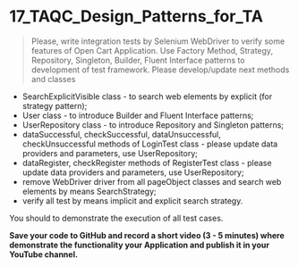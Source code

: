 # 17_TAQC_Design_Patterns_for_TA

> Please, write integration tests by Selenium WebDriver to verify some features of Open Cart Application.
Use Factory Method, Strategy, Repository, Singleton, Builder, Fluent Interface patterns to development of test framework.
Please develop/update next methods and classes

- SearchExplicitVisible class - to search web elements by explicit (for strategy pattern);
- User class - to introduce Builder and Fluent Interface patterns;
- UserRepository class - to introduce Repository and Singleton patterns;
- dataSuccessful, checkSuccessful, dataUnsuccessful, checkUnsuccessful methods of LoginTest class - please update data providers and parameters, use UserRepository;
- dataRegister, checkRegister methods of RegisterTest class - please update data providers and parameters, use UserRepository;
- remove WebDriver driver from all pageObject classes and search web elements by means SearchStrategy;
- verify all test by means implicit and explicit search strategy.

You should to demonstrate the execution of all test cases.

**Save your code to GitHub and record a short video (3 - 5 minutes) where demonstrate the functionality your Application and publish it in your YouTube channel.**
